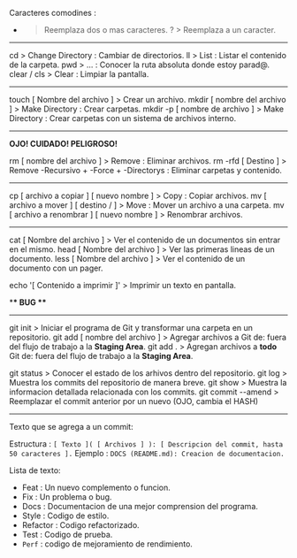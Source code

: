 Caracteres comodines :

- > Reemplaza dos o mas caracteres.
  > ? > Reemplaza a un caracter.

---

cd > Change Directory : Cambiar de directorios.
ll > List : Listar el contenido de la carpeta.
pwd > ... : Conocer la ruta absoluta donde estoy parad@.
clear / cls > Clear : Limpiar la pantalla.

---

touch [ Nombre del archivo ] > Crear un archivo.
mkdir [ nombre del archivo ] > Make Directory : Crear carpetas.
mkdir -p [ nombre de archivo ] > Make Directory : Crear carpetas con un sistema de archivos interno.

---

**OJO! CUIDADO! PELIGROSO!**

rm [ nombre del archivo ] > Remove : Eliminar archivos.
rm -rfd [ Destino ] > Remove -Recursivo + -Force + -Directorys : Eliminar carpetas y contenido.

---

cp [ archivo a copiar ] [ nuevo nombre ] > Copy : Copiar archivos.
mv [ archivo a mover ] [ destino / ] > Move : Mover un archivo a una carpeta.
mv [ archivo a renombrar ] [ nuevo nombre ] > Renombrar archivos.

---

cat [ Nombre del archivo ] > Ver el contenido de un documentos sin entrar en el mismo.
head [ Nombre del archivo ] > Ver las primeras lineas de un documento.
less [ Nombre del archivo ] > Ver el contenido de un documento con un pager.

echo '[ Contenido a imprimir ]' > Imprimir un texto en pantalla.

\***\* BUG \*\***

---

git init > Iniciar el programa de Git y transformar una carpeta en un repositorio.
git add [ nombre del archivo ] > Agregar archivos a Git de: fuera del flujo de trabajo a la **Staging Area**.
git add . > Agregan archivos a **todo** Git de: fuera del flujo de trabajo a la **Staging Area**.

git status > Conocer el estado de los arhivos dentro del repositorio.
git log > Muestra los commits del repositorio de manera breve.
git show > Muestra la informacion detallada relacionada con los commits.
git commit --amend > Reemplazar el commit anterior por un nuevo (OJO, cambia el HASH)

---

Texto que se agrega a un commit:

Estructura :
`[ Texto ]( [ Archivos ] ): [ Descripcion del commit, hasta 50 caracteres ].`
Ejemplo :
`DOCS (README.md): Creacion de documentacion.`

Lista de texto:

- Feat : Un nuevo complemento o funcion.
- Fix : Un problema o bug.
- Docs : Documentacion de una mejor comprension del programa.
- Style : Codigo de estilo.
- Refactor : Codigo refactorizado.
- Test : Codigo de prueba.
- `Perf` : codigo de mejoramiento de rendimiento.
